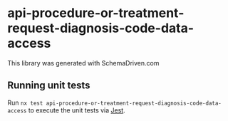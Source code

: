 
# api-procedure-or-treatment-request-diagnosis-code-data-access

This library was generated with SchemaDriven.com

## Running unit tests

Run `nx test api-procedure-or-treatment-request-diagnosis-code-data-access` to execute the unit tests via [Jest](https://jestjs.io).

